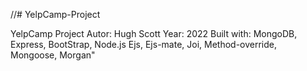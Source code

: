 //# YelpCamp-Project

YelpCamp Project
Autor: Hugh Scott
Year: 2022
Built with:
MongoDB, Express,
BootStrap, Node.js
Ejs,
Ejs-mate,
Joi,
Method-override,
Mongoose,
Morgan"
